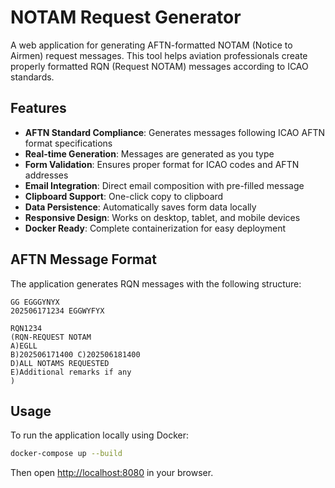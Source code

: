 # NOTAM Request Generator

A web application for generating AFTN-formatted NOTAM (Notice to Airmen) request messages. This tool helps aviation professionals create properly formatted RQN (Request NOTAM) messages according to ICAO standards.

## Features

- **AFTN Standard Compliance**: Generates messages following ICAO AFTN format specifications
- **Real-time Generation**: Messages are generated as you type
- **Form Validation**: Ensures proper format for ICAO codes and AFTN addresses  
- **Email Integration**: Direct email composition with pre-filled message
- **Clipboard Support**: One-click copy to clipboard
- **Data Persistence**: Automatically saves form data locally
- **Responsive Design**: Works on desktop, tablet, and mobile devices
- **Docker Ready**: Complete containerization for easy deployment

## AFTN Message Format

The application generates RQN messages with the following structure:

```
GG EGGGYNYX
202506171234 EGGWYFYX

RQN1234
(RQN-REQUEST NOTAM
A)EGLL
B)202506171400 C)202506181400
D)ALL NOTAMS REQUESTED
E)Additional remarks if any
)
```

## Usage

To run the application locally using Docker:

```bash
docker-compose up --build
```

Then open [http://localhost:8080](http://localhost:8080) in your browser.

